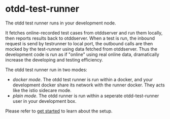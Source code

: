 # otdd-test-runner

The otdd test runner runs in your development node.

It fetches online-recorded test cases from otddserver and run them locally, then reports results back to otddserver.
When a test is run, the inbound request is send by testrunner to local port, the outbound calls are then mocked by the test-runner using data fetched from otddserver. 
Thus the development code is run as if "online" using real online data, dramatically increase the developing and testing efficiency.

The otdd test runner run in two modes:

- *docker mode*. The otdd test runner is run within a docker, and your development docker share its network with the runner docker. They acts like the istio sidecare mode.
- *plain mode*. The otdd runner is run within a seperate otdd-test-runner user in your development box.

Please refer to [get started](https://otdd.io/getstarted) to learn about the setup.


